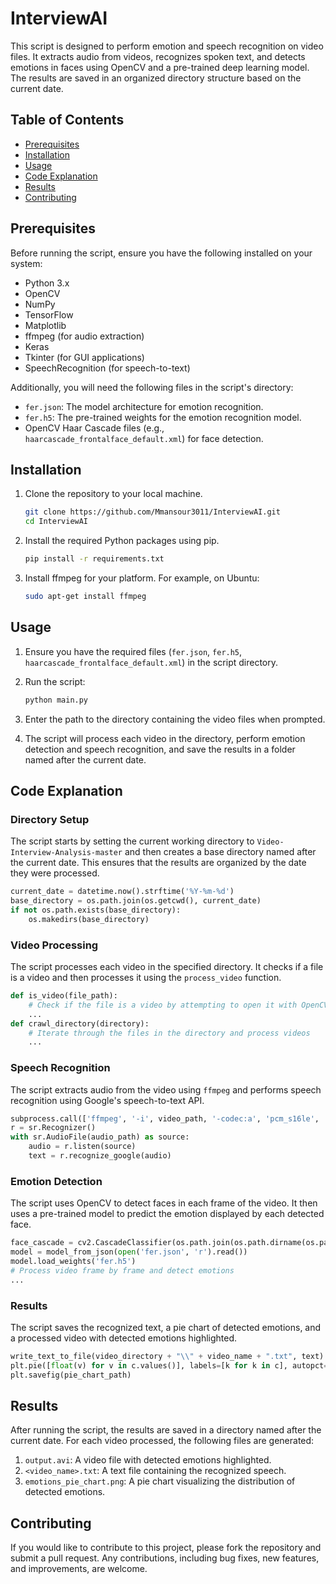# InterviewAI

This script is designed to perform emotion and speech recognition on video files. It extracts audio from videos, recognizes spoken text, and detects emotions in faces using OpenCV and a pre-trained deep learning model. The results are saved in an organized directory structure based on the current date.

## Table of Contents

- [Prerequisites](#prerequisites)
- [Installation](#installation)
- [Usage](#usage)
- [Code Explanation](#code-explanation)
- [Results](#results)
- [Contributing](#contributing)

## Prerequisites

Before running the script, ensure you have the following installed on your system:

- Python 3.x
- OpenCV
- NumPy
- TensorFlow
- Matplotlib
- ffmpeg (for audio extraction)
- Keras
- Tkinter (for GUI applications)
- SpeechRecognition (for speech-to-text)

Additionally, you will need the following files in the script's directory:

- `fer.json`: The model architecture for emotion recognition.
- `fer.h5`: The pre-trained weights for the emotion recognition model.
- OpenCV Haar Cascade files (e.g., `haarcascade_frontalface_default.xml`) for face detection.

## Installation

1. Clone the repository to your local machine.
    ```bash
    git clone https://github.com/Mmansour3011/InterviewAI.git
    cd InterviewAI
    ```

2. Install the required Python packages using pip.
    ```bash
    pip install -r requirements.txt
    ```

3. Install ffmpeg for your platform. For example, on Ubuntu:
    ```bash
    sudo apt-get install ffmpeg
    ```

## Usage

1. Ensure you have the required files (`fer.json`, `fer.h5`, `haarcascade_frontalface_default.xml`) in the script directory.

2. Run the script:
    ```bash
    python main.py
    ```

3. Enter the path to the directory containing the video files when prompted.

4. The script will process each video in the directory, perform emotion detection and speech recognition, and save the results in a folder named after the current date.

## Code Explanation

### Directory Setup
The script starts by setting the current working directory to `Video-Interview-Analysis-master` and then creates a base directory named after the current date. This ensures that the results are organized by the date they were processed.

```python
current_date = datetime.now().strftime('%Y-%m-%d')
base_directory = os.path.join(os.getcwd(), current_date)
if not os.path.exists(base_directory):
    os.makedirs(base_directory)
```

### Video Processing
The script processes each video in the specified directory. It checks if a file is a video and then processes it using the `process_video` function.

```python
def is_video(file_path):
    # Check if the file is a video by attempting to open it with OpenCV
    ...
def crawl_directory(directory):
    # Iterate through the files in the directory and process videos
    ...
```

### Speech Recognition
The script extracts audio from the video using `ffmpeg` and performs speech recognition using Google's speech-to-text API.

```python
subprocess.call(['ffmpeg', '-i', video_path, '-codec:a', 'pcm_s16le', '-ac', '1', audio_path])
r = sr.Recognizer()
with sr.AudioFile(audio_path) as source:
    audio = r.listen(source)
    text = r.recognize_google(audio)
```

### Emotion Detection
The script uses OpenCV to detect faces in each frame of the video. It then uses a pre-trained model to predict the emotion displayed by each detected face.

```python
face_cascade = cv2.CascadeClassifier(os.path.join(os.path.dirname(os.path.abspath(cv2.__file__)), 'data/haarcascade_frontalface_default.xml'))
model = model_from_json(open('fer.json', 'r').read())
model.load_weights('fer.h5')
# Process video frame by frame and detect emotions
...
```

### Results
The script saves the recognized text, a pie chart of detected emotions, and a processed video with detected emotions highlighted.

```python
write_text_to_file(video_directory + "\\" + video_name + ".txt", text)
plt.pie([float(v) for v in c.values()], labels=[k for k in c], autopct='%1.0f%%')
plt.savefig(pie_chart_path)
```

## Results

After running the script, the results are saved in a directory named after the current date. For each video processed, the following files are generated:

1. `output.avi`: A video file with detected emotions highlighted.
2. `<video_name>.txt`: A text file containing the recognized speech.
3. `emotions_pie_chart.png`: A pie chart visualizing the distribution of detected emotions.

## Contributing

If you would like to contribute to this project, please fork the repository and submit a pull request. Any contributions, including bug fixes, new features, and improvements, are welcome.
